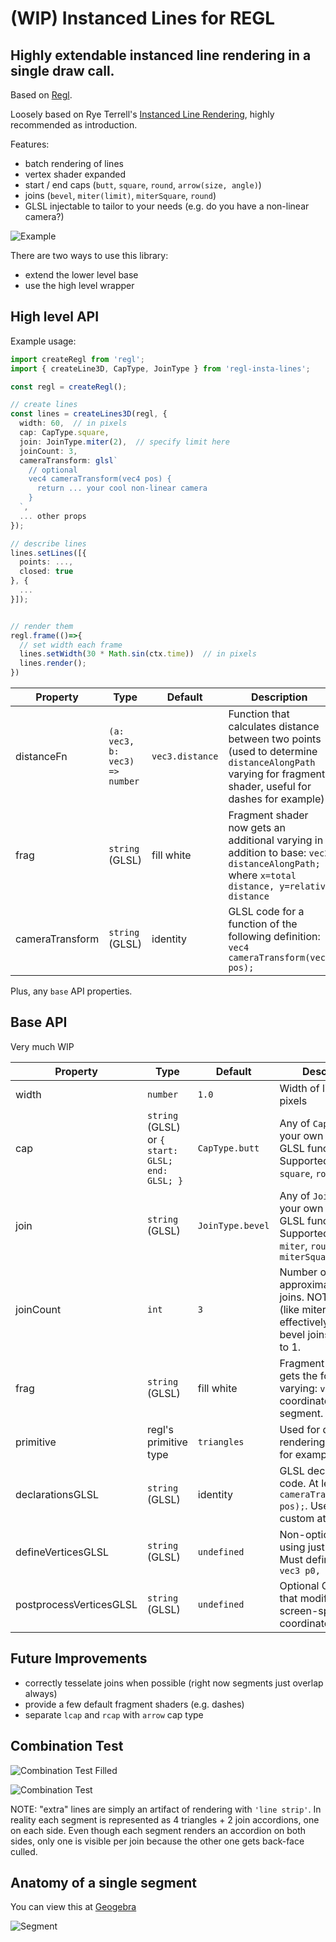 # (WIP) Instanced Lines for REGL

## Highly extendable instanced line rendering in a single draw call.
Based on [Regl](https://github.com/regl-project/regl).

Loosely based on Rye Terrell's [Instanced Line Rendering](https://wwwtyro.net/2019/11/18/instanced-lines.html), highly recommended as introduction.

Features:
- batch rendering of lines
- vertex shader expanded
- start / end caps (`butt`, `square`, `round`, `arrow(size, angle)`)
- joins (`bevel`, `miter(limit)`, `miterSquare`, `round`)
- GLSL injectable to tailor to your needs (e.g. do you have a non-linear camera?)

![Example](static/example.png)

There are two ways to use this library:
- extend the lower level base
- use the high level wrapper

## High level API

Example usage:
```typescript
import createRegl from 'regl';
import { createLine3D, CapType, JoinType } from 'regl-insta-lines';

const regl = createRegl();

// create lines
const lines = createLines3D(regl, {
  width: 60,  // in pixels
  cap: CapType.square,
  join: JoinType.miter(2),  // specify limit here
  joinCount: 3,
  cameraTransform: glsl`
    // optional
    vec4 cameraTransform(vec4 pos) {
      return ... your cool non-linear camera
    }
  `,
  ... other props
});

// describe lines
lines.setLines([{
  points: ...,
  closed: true
}, {
  ...
}]);


// render them
regl.frame(()=>{
  // set width each frame
  lines.setWidth(30 * Math.sin(ctx.time))  // in pixels
  lines.render();
})
```

| Property | Type | Default | Description |
|----------|------|---------|-------------|
| distanceFn | `(a: vec3, b: vec3) => number` | `vec3.distance` | Function that calculates distance between two points (used to determine `distanceAlongPath` varying for fragment shader, useful for dashes for example) |
| frag | `string` (GLSL) | fill white | Fragment shader now gets an additional varying in addition to base: `vec2 distanceAlongPath;` where `x=total distance, y=relative distance` |
| cameraTransform | `string` (GLSL) | identity | GLSL code for a function of the following definition: `vec4 cameraTransform(vec4 pos);` |

Plus, any `base` API properties.

## Base API

Very much WIP

| Property | Type | Default | Description |
|----------|------|---------|-------------|
| width | `number` | `1.0` | Width of lines in pixels |
| cap | `string` (GLSL) or `{ start: GLSL; end: GLSL; }` | `CapType.butt` | Any of `CapType`s or your own custom GLSL function. Supported: `butt`, `square`, `round` |
| join | `string` (GLSL) | `JoinType.bevel` | Any of `JoinType`s or your own custom GLSL function. Supported: `bevel`, `miter`, `round`, `miterSquare` |
| joinCount | `int` | `3` | Number of triangles approximating the joins. NOTE: joins (like miter or round) effectively become bevel joins when set to 1. |
| frag | `string` (GLSL) | fill white | Fragment shader, gets the following varying: `vec2 vUv;` uv coordinate of the segment. |
| primitive | regl's primitive type | `triangles` | Used for debug when rendering with `lines` for example |
| declarationsGLSL | `string` (GLSL) | identity | GLSL declarations code. At least `vec4 cameraTransform(vec4 pos);`. Useful for custom attributes. |
| defineVerticesGLSL | `string` (GLSL) | `undefined` | Non-optional when using just the base. Must define at least `vec3 p0, p1, p2, p3;` |
| postprocessVerticesGLSL | `string` (GLSL) | `undefined` | Optional GLSL code that modifies clip or screen-space coordinates. |

## Future Improvements
- correctly tesselate joins when possible (right now segments just overlap always)
- provide a few default fragment shaders (e.g. dashes)
- separate `lcap` and `rcap` with `arrow` cap type


## Combination Test
![Combination Test Filled](static/combination_test_fill.png)

![Combination Test](static/combination_test.png)

NOTE: "extra" lines are simply an artifact of rendering with `'line strip'`. In reality each segment is represented as 4 triangles + 2 join accordions, one on each side. Even though each segment renders an accordion on both sides, only one is visible per join because the other one gets back-face culled.

## Anatomy of a single segment

You can view this at [Geogebra](https://www.geogebra.org/geometry/uw5kurzg)

![Segment](static/segment.png)
